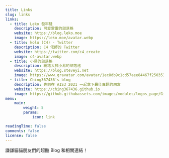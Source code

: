```yaml
---
title: Links
slug: links
links:
  - title: Leko 發牢騷
    description: 可愛雷雷的部落格
    website: https://blog.leko.moe
    image: https://leko.moe/avatar.webp
  - title: kolu (C4) - Twitter
    description: C4 佬師的 Twitter
    website: https://twitter.com/c4_create
    image: c4-avatar.webp
  - title: 小易的部落格
    description: 網路大神小易的部落格
    website: https://blog.steveyi.net
    image: https://www.gravatar.com/avatar/1ec8db9c1cd57aee84467f250353bf12.jpg
  - title: Ching367436's blog
    description: 先前在 AIS3 2021 一起拿下最佳專題的朋友
    website: https://ching367436.github.io
    image: https://github.githubassets.com/images/modules/logos_page/GitHub-Mark.png
menu:
    main: 
        weight: 5
        params:
            icon: link

readingTime: false
comments: false
license: false
---
```


謙謙貓貓朋友們的超酷 Blog 和相關連結！
